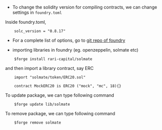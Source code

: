 - To change the solidity version for compiling contracts, we can change settings in `foundry.toml`

Inside foundry.toml,

```
    solc_version = "0.8.17"
```

- For a complete list of options, go to [git repo of foundry](https://github.com/foundry-rs/foundry/tree/master/config)

- importing libraries in foundry (eg. openzeppelin, solmate etc)

```
    $forge install rari-capital/solmate
```

and then import a library contract, say ERC

```
    import "solmate/token/ERC20.sol"

    contract MockERC20 is ERC20 ("mock", "mc", 18){}
```

To update package, we can type following command

```
    $forge update lib/solmate
```

To remove package, we can type following command

```
    $forge remove solmate
```

